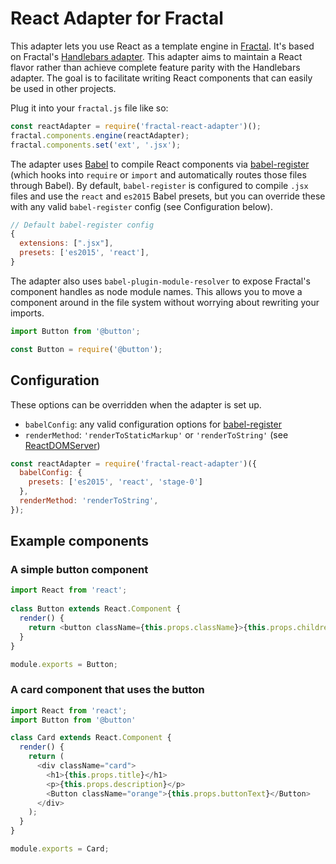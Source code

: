 # React Adapter for Fractal

This adapter lets you use React as a template engine in [Fractal](http://fractal.build). It's based on Fractal's [Handlebars adapter](https://github.com/frctl/handlebars). This adapter aims to maintain a React flavor rather than achieve complete feature parity with the Handlebars adapter. The goal is to facilitate writing React components that can easily be used in other projects.

Plug it into your `fractal.js` file like so: 

```javascript
const reactAdapter = require('fractal-react-adapter')();
fractal.components.engine(reactAdapter);
fractal.components.set('ext', '.jsx');
```

The adapter uses [Babel](https://babeljs.io) to compile React components via [babel-register](https://babeljs.io/docs/usage/babel-register/) (which hooks into `require` or `import` and automatically routes those files through Babel). By default, `babel-register` is configured to compile `.jsx` files and use the `react` and `es2015` Babel presets, but you can override these with any valid `babel-register` config (see Configuration below).

```javascript
// Default babel-register config
{
  extensions: [".jsx"],
  presets: ['es2015', 'react'],
}
```

The adapter also uses `babel-plugin-module-resolver` to expose Fractal's component handles as node module names. This allows you to move a component around in the file system without worrying about rewriting your imports.

```javascript
import Button from '@button';
```

```javascript
const Button = require('@button');
```

## Configuration

These options can be overridden when the adapter is set up. 

* `babelConfig`: any valid configuration options for [babel-register](https://babeljs.io/docs/usage/babel-register/)
* `renderMethod`: `'renderToStaticMarkup'` or `'renderToString'` (see [ReactDOMServer](https://facebook.github.io/react/docs/react-dom-server.html))

```javascript
const reactAdapter = require('fractal-react-adapter')({
  babelConfig: {
    presets: ['es2015', 'react', 'stage-0']
  },
  renderMethod: 'renderToString',
});
```

## Example components

### A simple button component

```javascript
import React from 'react';
 
class Button extends React.Component {
  render() {
    return <button className={this.props.className}>{this.props.children}</button>
  }
}

module.exports = Button;
```

### A card component that uses the button

```javascript
import React from 'react';
import Button from '@button'

class Card extends React.Component {
  render() {
    return (
      <div className="card">
        <h1>{this.props.title}</h1>
        <p>{this.props.description}</p>
        <Button className="orange">{this.props.buttonText}</Button>        
      </div>
    );
  }
}

module.exports = Card;
```